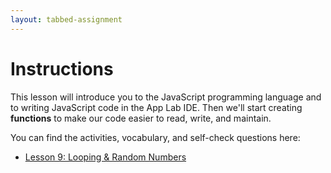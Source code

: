 ```yaml
---
layout: tabbed-assignment
---
```


# Instructions

This lesson will introduce you to the JavaScript programming language and to writing JavaScript code in the App Lab IDE. Then we'll start creating **functions** to make our code easier to read, write, and maintain.

You can find the activities, vocabulary, and self-check questions here:

* [Lesson 9: Looping & Random Numbers](https://studio.code.org/s/csp3-2019/stage/9/puzzle/1/)

<!-- Don't edit links here, change them in _data/assignment.yml instead, -->

[slides]: <{{site.data.assignment.slides}}>
[template]: <{{site.data.assignment.template}}>
